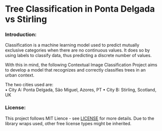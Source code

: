 # Tree Classification in Ponta Delgada vs Stirling  

### Introduction:
  
Classification is a machine learning model used to predict mutually exclusive categories when there are no continuous values. It does so by using labels to classify data, thus predicting a discrete number of values.  

With this in mind, the following Contextual Image Classification Project aims to develop a model that recognizes and correctly classifies trees in an urban context.  

The two cities used are:  
• City A: Ponta Delgada, São Miguel, Azores, PT
• City B: Stirling, Scotland, UK  

### License:  
This project follows MIT Lience - see [LICENSE](https://github.com/westrany/CSCU9M6_Tree-Classification-in-Ponta-Delgada-vs-Stirling/blob/main/LICENSE) for more details. Due to the library wraps used, other free license types might be inherited.
